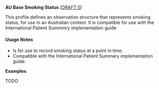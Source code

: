 **AU Base Smoking Status** *[[DRAFT 0](guidance.html)]*

This profile defines an observation structure that represents smoking status, for use in an Australian context. It is compatible for use with the International Patient Summmry implementation guide

#### Usage Notes
* Is for use to record smoking status at a point in time.
* Compatible with the International Patient Summary implementation guide.

**Examples**

TODO
